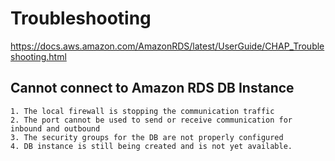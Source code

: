# Troubleshooting
https://docs.aws.amazon.com/AmazonRDS/latest/UserGuide/CHAP_Troubleshooting.html

## Cannot connect to Amazon RDS DB Instance
    1. The local firewall is stopping the communication traffic
    2. The port cannot be used to send or receive communication for inbound and outbound
    3. The security groups for the DB are not properly configured
    4. DB instance is still being created and is not yet available.